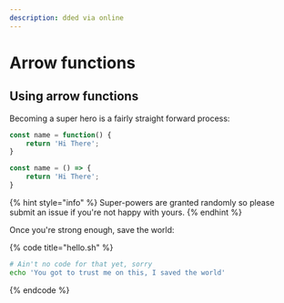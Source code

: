 ```yaml
---
description: dded via online
---
```


# Arrow functions

## Using arrow functions

Becoming a super hero is a fairly straight forward process:

```javascript
const name = function() {
    return 'Hi There';
}

const name = () => {
    return 'Hi There';
}

```

{% hint style="info" %}
 Super-powers are granted randomly so please submit an issue if you're not happy with yours.
{% endhint %}

Once you're strong enough, save the world:

{% code title="hello.sh" %}
```bash
# Ain't no code for that yet, sorry
echo 'You got to trust me on this, I saved the world'
```
{% endcode %}



